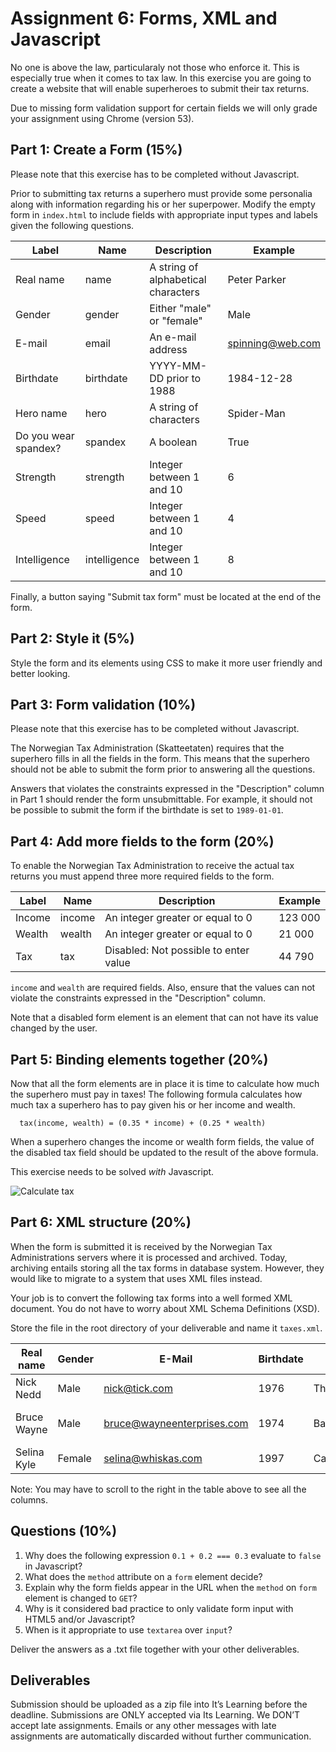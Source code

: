 # Assignment 6: Forms, XML and Javascript

No one is above the law, particularaly not those who enforce it. This is especially true when it comes to tax law. In this exercise you are going to create a website that will enable superheroes to submit their tax returns.

Due to missing form validation support for certain fields we will only grade your assignment using Chrome (version 53). 

## Part 1: Create a Form (15%)

Please note that this exercise has to be completed without Javascript.

Prior to submitting tax returns a superhero must provide some personalia along with information regarding his or her superpower. Modify the empty form in ````index.html```` to include fields with appropriate input types and labels given the following questions.

| Label                  | Name         | Description                         | Example          |
|------------------------|--------------|-------------------------------------|------------------|
| Real name              | name         | A string of alphabetical characters | Peter Parker     |
| Gender                 | gender       | Either "male" or "female"           | Male             |
| E-mail                 | email        | An e-mail address                   | spinning@web.com |
| Birthdate              | birthdate    | YYYY-MM-DD prior to 1988            | 1984-12-28       |
| Hero name              | hero         | A string of characters              | Spider-Man       |
| Do you wear spandex?   | spandex      | A boolean                           | True             |
| Strength               | strength     | Integer between 1 and 10            | 6                |
| Speed                  | speed        | Integer between 1 and 10            | 4                |
| Intelligence           | intelligence | Integer between 1 and 10            | 8                |

Finally, a button saying "Submit tax form" must be located at the end of the form.

## Part 2: Style it (5%)

Style the form and its elements using CSS to make it more user friendly and better looking.

## Part 3: Form validation (10%)

Please note that this exercise has to be completed without Javascript.

The Norwegian Tax Administration (Skatteetaten) requires that the superhero fills in all the fields in the form. This means that the superhero should not be able to submit the form prior to answering all the questions. 

Answers that violates the constraints expressed in the "Description" column in Part 1 should render the form unsubmittable. For example, it should not be possible to submit the form if the birthdate is set to ````1989-01-01````.

## Part 4: Add more fields to the form (20%)

To enable the Norwegian Tax Administration to receive the actual tax returns you must append three more required fields to the form.

| Label          | Name         | Description                           | Example          |
|----------------|--------------|---------------------------------------|------------------|
| Income         | income       | An integer greater or equal to 0      | 123 000          |
| Wealth         | wealth       | An integer greater or equal to 0      |  21 000          |
| Tax            | tax          | Disabled: Not possible to enter value |  44 790          |

````income```` and ````wealth```` are required fields. Also, ensure that the values can not violate the constraints expressed in the "Description" column.

Note that a disabled form element is an element that can not have its value changed by the user. 

## Part 5: Binding elements together (20%)

Now that all the form elements are in place it is time to calculate how much the superhero must pay in taxes! The following formula calculates how much tax a superhero has to pay given his or her income and wealth.

````
  tax(income, wealth) = (0.35 * income) + (0.25 * wealth)
````

When a superhero changes the income or wealth form fields, the value of the disabled tax field should be updated to the result of the above formula.

This exercise needs to be solved *with* Javascript.

![Calculate tax](images/calculate-tax.gif)

## Part 6: XML structure (20%)

When the form is submitted it is received by the Norwegian Tax Administrations servers where it is processed and archived. Today, archiving entails storing all the tax forms in database system. However, they would like to migrate to a system that uses XML files instead.

Your job is to convert the following tax forms into a well formed XML document. You do not have to worry about XML Schema Definitions (XSD).

Store the file in the root directory of your deliverable and name it ````taxes.xml````. 

| Real name   | Gender | E-Mail                     | Birthdate | Hero name | Spandex | Strength | Speed | Intelligence | Wealth     | Income    | Tax
|-------------|--------|----------------------------|-----------|-----------|---------|----------|-------|--------------|----------- |-----------|-----
| Nick Nedd   | Male   | nick@tick.com              | 1976      | The Tick  | Yes     | 9        | 7     | 5            | 0          | 90 287    | 29 794
| Bruce Wayne | Male   | bruce@wayneenterprises.com | 1974      | Batman    | No      | 7        | 4     | 9            | 50 144 501 | 3 343 891 | 11 132 384
| Selina Kyle | Female | selina@whiskas.com         | 1997      | Catwoman  | Yes     | 6        | 6     | 9            | 2 987 323  | 0         | 597 464

Note: You may have to scroll to the right in the table above to see all the columns.

## Questions (10%)
1. Why does the following expression ````0.1 + 0.2 === 0.3```` evaluate to ````false```` in Javascript?
2. What does the ````method```` attribute on a ````form```` element decide?
3. Explain why the form fields appear in the URL when the ````method```` on ````form```` element is changed to ````GET````?
4. Why is it considered bad practice to only validate form input with HTML5 and/or Javascript?
5. When is it appropriate to use ````textarea```` over ````input````? 

Deliver the answers as a .txt file together with your other deliverables. 

## Deliverables
Submission should be uploaded as a zip file into It’s Learning before the deadline. Submissions are ONLY accepted via Its Learning. We DON’T accept late assignments. Emails or any other messages with late assignments are automatically discarded without further communication.
